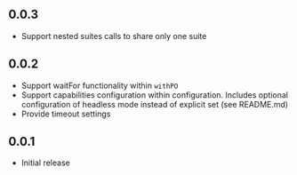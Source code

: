 ## 0.0.3

* Support nested suites calls to share only one suite

## 0.0.2

* Support waitFor functionality within `withPO` 
* Support capabilities configuration within configuration. Includes optional configuration of headless mode instead of explicit set (see README.md)
* Provide timeout settings

## 0.0.1

* Initial release